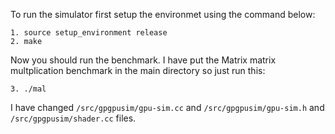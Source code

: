 To run the simulator first setup the environmet using the command below:
```
1. source setup_environment release
2. make
```
Now you should run the benchmark. I have put the Matrix matrix multplication benchmark in the main directory so just run this:
```
3. ./mal
```
I have changed  ```/src/gpgpusim/gpu-sim.cc``` and ```/src/gpgpusim/gpu-sim.h``` and ```/src/gpgpusim/shader.cc``` files. 
